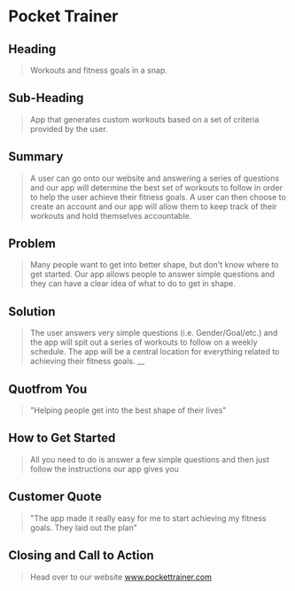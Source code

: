 # Pocket Trainer #

## Heading ##
  > Workouts and fitness goals in a snap.

## Sub-Heading ##
  > App that generates custom workouts based on a set of criteria provided by the user.

## Summary ##
  > A user can go onto our website and answering a series of questions and our app will determine the best
  > set of workouts to follow in order to help the user achieve their fitness goals. A user can then choose to
  > create an account and our app will allow them to keep track of their workouts and hold themselves accountable.

## Problem ##
  > Many people want to get into better shape, but don't know where to get started. Our app allows people
  > to answer simple questions and they can have a clear idea of what to do to get in shape.

## Solution ##
  > The user answers very simple questions (i.e. Gender/Goal/etc.) and the app will spit out a series
  > of workouts to follow on a weekly schedule. The app will be a central location for everything related
  > to achieving their fitness goals.
__
## Quotfrom You ##
  > "Helping people get into the best shape of their lives"

## How to Get Started ##
  > All you need to do is answer a few simple questions and then just follow the instructions our app gives you

## Customer Quote ##
  > "The app made it really easy for me to start achieving my fitness goals. They laid out the plan"

## Closing and Call to Action ##
  > Head over to our website www.pockettrainer.com

